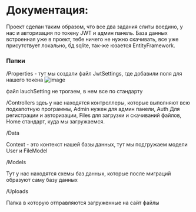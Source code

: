 # Документация:
Проект сделан таким образом, что все два задания слиты воедино, у нас и авторизация по токену JWT и админ панель.
База данных встроенная уже в проект, тебе ничего не нужно скачивать, все уже присутствует локально, бд sqlite, так-же юзается EntityFramework.

### Папки
/Properties - тут мы создали файл JwtSettings, где добавили поля для нашего токена
![image](https://github.com/Protection-S/ASP-JWT-Auth/assets/115403109/76483f5d-1a65-4308-9c5b-54bb07f539e0)

файл lauchSetting не трогаем, в нем все по стандарту

/Controllers
здеь у нас находятся контроллеры, которые выполняют всю подкапотную программы, Admin нужен для админ панели, Auth Для регистрации и авторизации, Files для загрузки и скачиваний файлов, Home стандарт, куда мы загружаемся.

/Data

Context - это контекст нашей базы данных, тут мы подгружаем модели User и FileModel

/Models

Тут у нас находятся схемы баз данных, которые после миграций образуют саму базу данных

/Uploads

Папка в которую отправляются загруженные на сайт файлы

